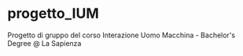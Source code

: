 # progetto_IUM
Progetto di gruppo del corso Interazione Uomo Macchina - Bachelor's Degree @ La Sapienza
